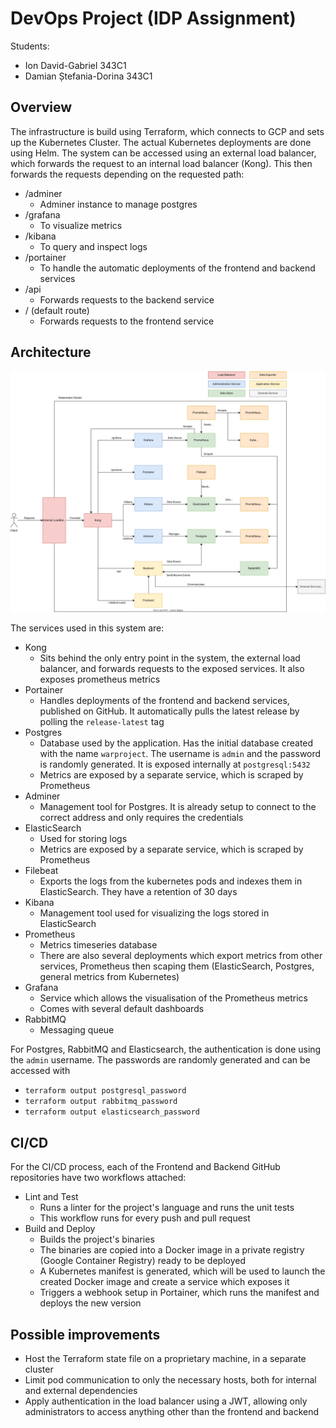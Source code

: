 # DevOps Project (IDP Assignment)

Students:
- Ion David-Gabriel 343C1
- Damian Ștefania-Dorina 343C1

## Overview

The infrastructure is build using Terraform, which connects to GCP and sets up the Kubernetes Cluster. The actual Kubernetes deployments are done using Helm. The system can be accessed using an external load balancer, which forwards the request to an internal load balancer (Kong). This then forwards the requests depending on the requested path:

- /adminer
    - Adminer instance to manage postgres
- /grafana
    - To visualize metrics
- /kibana
    - To query and inspect logs
- /portainer
    - To handle the automatic deployments of the frontend and backend services
- /api
    - Forwards requests to the backend service
- / (default route)
    - Forwards requests to the frontend service

## Architecture

![Architecture diagram](./media/architecture.svg)

The services used in this system are:
- Kong
    - Sits behind the only entry point in the system, the external load balancer, and forwards requests to the exposed services. It also exposes prometheus metrics
- Portainer
    - Handles deployments of the frontend and backend services, published on GitHub. It automatically pulls the latest release by polling the `release-latest` tag
- Postgres
    - Database used by the application. Has the initial database created with the name `warproject`. The username is `admin` and the password is randomly generated. It is exposed internally at `postgresql:5432`
    - Metrics are exposed by a separate service, which is scraped by Prometheus
- Adminer
    - Management tool for Postgres. It is already setup to connect to the correct address and only requires the credentials
- ElasticSearch
    - Used for storing logs
    - Metrics are exposed by a separate service, which is scraped by Prometheus
- Filebeat
    - Exports the logs from the kubernetes pods and indexes them in ElasticSearch. They have a retention of 30 days
- Kibana
    - Management tool used for visualizing the logs stored in ElasticSearch
- Prometheus
    - Metrics timeseries database
    - There are also several deployments which export metrics from other services, Prometheus then scaping them (ElasticSearch, Postgres, general metrics from Kubernetes)
- Grafana
    - Service which allows the visualisation of the Prometheus metrics
    - Comes with several default dashboards
- RabbitMQ
    - Messaging queue

For Postgres, RabbitMQ and Elasticsearch, the authentication is done using the `admin` username. The passwords are randomly generated and can be accessed with
- `terraform output postgresql_password`
- `terraform output rabbitmq_password`
- `terraform output elasticsearch_password`

## CI/CD

For the CI/CD process, each of the Frontend and Backend GitHub repositories have two workflows attached:
- Lint and Test
    - Runs a linter for the project's language and runs the unit tests
    - This workflow runs for every push and pull request
- Build and Deploy
    - Builds the project's binaries
    - The binaries are copied into a Docker image in a private registry (Google Container Registry) ready to be deployed
    - A Kubernetes manifest is generated, which will be used to launch the created Docker image and create a service which exposes it
    - Triggers a webhook setup in Portainer, which runs the manifest and deploys the new version

## Possible improvements

- Host the Terraform state file on a proprietary machine, in a separate cluster
- Limit pod communication to only the necessary hosts, both for internal and external dependencies
- Apply authentication in the load balancer using a JWT, allowing only administrators to access anything other than the frontend and backend
